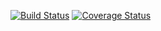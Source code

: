 [![Build Status](https://img.shields.io/travis/florianeckerstorfer/react-tutorial.svg?style=flat-square)](https://travis-ci.org/florianeckerstorfer/react-tutorial)
[![Coverage Status](https://img.shields.io/coveralls/florianeckerstorfer/react-tutorial.svg?style=flat-square)](https://coveralls.io/github/florianeckerstorfer/react-tutorial?branch=master)
